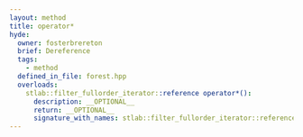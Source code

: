 ```yaml
---
layout: method
title: operator*
hyde:
  owner: fosterbrereton
  brief: Dereference
  tags:
    - method
  defined_in_file: forest.hpp
  overloads:
    stlab::filter_fullorder_iterator::reference operator*():
      description: __OPTIONAL__
      return: __OPTIONAL__
      signature_with_names: stlab::filter_fullorder_iterator::reference operator*()
---
```

